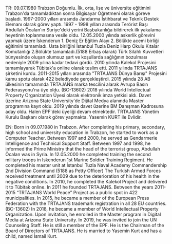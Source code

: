 TR: 09.07.1980 Trabzon Doğumlu.
İlk, orta, lise ve üniversite eğitimini Trabzon'da tamamladıktan sonra Bilgisayar Öğretmeni olarak göreve başladı.
1997-2000 yılları arasında Jandarma İstihbarat ve Teknik Destek Elemanı olarak görev yaptı.
1997 - 1998 yılları arasında Terörist Başı Abdullah Öcalan'ın Suriye'deki yerini Başbakanlığa bildirerek ilk yakalama heyetinin toplanmasına vesile oldu.
12.05.2000 yılında askerlik görevini yapmak üzere İskenderun 1. Deniz Er Eğitim Alayı 2. Bölükte acemi birliği eğitimini tamamladı.
Usta birliğini İstanbul Tuzla Deniz Harp Okulu Kıtalar Komutanlığı 2.Bölükte tamamladı.(5188 Erbaş olarak)
Türk Silahlı Kuvvetleri bünyesinde oluşan olumsuz şart ve koşullarda sağlığının bozulması nedeniyle 2009 yılına kadar tedavi gördü.
2010 yılında Kalekol Projesini tamamlayarak Tübitak'a online olarak teslim etti.
2011 yılında TRTAJANS şirketini kurdu.
2011-2015 yılları arasında "TRTAJANS Dünya Barışı" Projesini kamu spotu olarak 422 belediyede gerçekleştirdi.
2015 yılında 28 AB ülkesinin tamamında TRTAJANS marka tescilini alarak Avrupa Basın Federasyonu'na üye oldu. (BC-13602)
2018 yılında World Intellectual Property Organization Üyesi olarak elektronik imza yetkisi aldı.
Davet üzerine Arizona State University'de Dijital Medya alanında Master programına kayıt oldu.
2019 yılında davet üzerine BM Danışman Kadrosuna aday oldu.
Halen EPF'deki üyeliği devam etmektedir.
TRTAJANS Yönetim Kurulu Başkanı olarak görev yapmakta.
Yasemin KURT ile Evlidir.


 EN: Born in 09.07.1980 in Trabzon. 
After completing his primary, secondary, high school and university education in Trabzon, he started to work as a Computer Teacher. Between 1997 and 2000, he served as Gendarmerie Intelligence and Technical Support Staff. 
Between 1997 and 1998, he informed the Prime Ministry that the head of the terrorist group, Abdullah Öcalan was in Syria. 
In 12.05.2000 he completed training the second military troops in Iskenderun 1st Marine Soldier Training Regiment. 
He completed his master unit at İstanbul Tuzla Naval Academy Commandership 2nd Division Command (5188 as Petty Officer) 
The Turkish Armed Forces received treatment until 2009 due to the deterioration of his health in the negative conditions. 
In 2010, he completed the Kalekol Project and delivered it to Tübitak online. 
In 2011 he founded TRTAJANS. 
Between the years 2011-2015 “TRTAJANS World Peace” Project as a public spot in 422 municipalities. 
In 2015, he became a member of the European Press Federation with the TRTAJANS trademark registration in all 28 EU countries. (BC-13602) 
In 2018, he became a member of World Intellectual Property Organization. 
Upon invitation, he enrolled in the Master program in Digital Media at Arizona State University. 
In 2019, he was invited to join the UN Counseling Staff. 
He is still a member of the EPF. He is the Chairman of the Board of Directors of TRTAJANS. 
He is married to Yasemin Kurt and has a child, named İsmail Kurt. 
